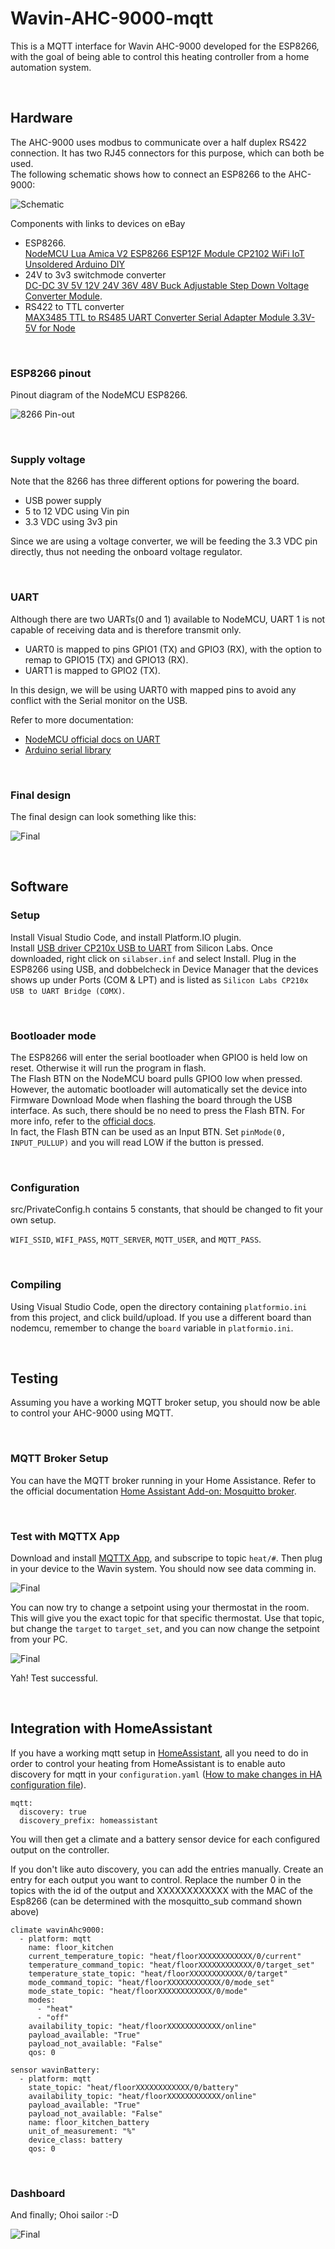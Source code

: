 # Wavin-AHC-9000-mqtt
This is a MQTT interface for Wavin AHC-9000 developed for the ESP8266, with the goal of being able to control this heating controller from a home automation system.

<br>



## Hardware
The AHC-9000 uses modbus to communicate over a half duplex RS422 connection. It has two RJ45 connectors for this purpose, which can both be used. 
<BR>
The following schematic shows how to connect an ESP8266 to the AHC-9000:
<br>

![Schematic](/electronics/schematic.png)

Components with links to devices on eBay
* ESP8266.
  <br> [NodeMCU Lua Amica V2 ESP8266 ESP12F Module CP2102 WiFi IoT Unsoldered Arduino DIY](https://www.ebay.de/itm/143790404692 )
* 24V to 3v3 switchmode converter
  <br> [DC-DC 3V 5V 12V 24V 36V 48V Buck Adjustable Step Down Voltage Converter Module](https://www.ebay.de/itm/272806096268).
* RS422 to TTL converter
  <br> [MAX3485 TTL to RS485 UART Converter Serial Adapter Module 3.3V-5V for Node](https://www.ebay.de/itm/185483701909)

<br>

### ESP8266 pinout
Pinout diagram of the NodeMCU ESP8266.

![8266 Pin-out](/electronics/8266pinout.png)

<br>

### Supply voltage
Note that the 8266 has three different options for powering the board.
- USB power supply
- 5 to 12 VDC using Vin pin
- 3.3 VDC using 3v3 pin

Since we are using a voltage converter, we will be feeding the 3.3 VDC pin directly, thus not needing the onboard voltage regulator.

<br>

### UART
Although there are two UARTs(0 and 1) available to NodeMCU, UART 1 is not capable of receiving data and is therefore transmit only.
- UART0 is mapped to pins GPIO1 (TX) and GPIO3 (RX), with the option to remap to GPIO15 (TX) and GPIO13 (RX). 
- UART1 is mapped to GPIO2 (TX).

In this design, we will be using UART0 with mapped pins to avoid any conflict with the Serial monitor on the USB.

Refer to more documentation:
- [NodeMCU official docs on UART](https://nodemcu.readthedocs.io/en/release/modules/uart/)
- [Arduino serial library](https://github.com/esp8266/Arduino/blob/master/doc/reference.rst#serial)


<br>

### Final design
The final design can look something like this:

![Final](/electronics/20230629_213530-small.jpg)

<br>



## Software

### Setup
Install Visual Studio Code, and install Platform.IO plugin.
<br>
Install [USB driver CP210x USB to UART](https://www.silabs.com/developers/usb-to-uart-bridge-vcp-drivers) from Silicon Labs. Once downloaded, right click on ````silabser.inf```` and select Install. Plug in the ESP8266 using USB, and dobbelcheck in Device Manager that the devices shows up under Ports (COM & LPT) and is listed as ````Silicon Labs CP210x USB to UART Bridge (COMX)````.

<br>

### Bootloader mode
The ESP8266 will enter the serial bootloader when GPIO0 is held low on reset. Otherwise it will run the program in flash. <br>
The Flash BTN on the NodeMCU board pulls GPIO0 low when pressed. However, the automatic bootloader will automatically set the device into Firmware Download Mode when flashing the board through the USB interface. As such, there should be no need to press the Flash BTN. For more info, refer to the [official docs](https://docs.espressif.com/projects/esptool/en/latest/esp8266/advanced-topics/boot-mode-selection.html). <br>
In fact, the Flash BTN can be used as an Input BTN. Set ````pinMode(0, INPUT_PULLUP)```` and you will read LOW if the button is pressed.

<br>

### Configuration
src/PrivateConfig.h contains 5 constants, that should be changed to fit your own setup.

`WIFI_SSID`, `WIFI_PASS`, `MQTT_SERVER`, `MQTT_USER`, and `MQTT_PASS`.

<br>

### Compiling
Using Visual Studio Code, open the directory containing `platformio.ini` from this project, and click build/upload. If you use a different board than nodemcu, remember to change the `board` variable in `platformio.ini`.

<br>



## Testing
Assuming you have a working MQTT broker setup, you should now be able to control your AHC-9000 using MQTT. 

<br>

### MQTT Broker Setup
You can have the MQTT broker running in your Home Assistance. Refer to the official documentation [Home Assistant Add-on: Mosquitto broker](https://github.com/home-assistant/addons/blob/master/mosquitto/DOCS.md).

<br>

### Test with MQTTX App
Download and install [MQTTX App](https://mqttx.app/), and subscripe to topic `heat/#`. Then plug in your device to the Wavin system. You should now see data comming in.

![Final](/doc/Mqtt_GetData.png)

You can now try to change a setpoint using your thermostat in the room. This will give you the exact topic for that specific thermostat. Use that topic, but change the `target` to `target_set`, and you can now change the setpoint from your PC.

![Final](/doc/Mqtt_SetTarget.png)

Yah! Test successful.

<br>



## Integration with HomeAssistant
If you have a working mqtt setup in [HomeAssistant](https://home-assistant.io/), all you need to do in order to control your heating from HomeAssistant is to enable auto discovery for mqtt in your `configuration.yaml` ([How to make changes in HA configuration file](https://www.home-assistant.io/getting-started/configuration/)).

```
mqtt:
  discovery: true
  discovery_prefix: homeassistant
```
You will then get a climate and a battery sensor device for each configured output on the controller.

If you don't like auto discovery, you can add the entries manually. Create an entry for each output you want to control. Replace the number 0 in the topics with the id of the output and XXXXXXXXXXXX with the MAC of the Esp8266 (can be determined with the mosquitto_sub command shown above)
```
climate wavinAhc9000:
  - platform: mqtt
    name: floor_kitchen
    current_temperature_topic: "heat/floorXXXXXXXXXXXX/0/current"
    temperature_command_topic: "heat/floorXXXXXXXXXXXX/0/target_set"
    temperature_state_topic: "heat/floorXXXXXXXXXXXX/0/target"
    mode_command_topic: "heat/floorXXXXXXXXXXXX/0/mode_set"
    mode_state_topic: "heat/floorXXXXXXXXXXXX/0/mode"
    modes:
      - "heat"
      - "off"
    availability_topic: "heat/floorXXXXXXXXXXXX/online"
    payload_available: "True"
    payload_not_available: "False"
    qos: 0

sensor wavinBattery:
  - platform: mqtt
    state_topic: "heat/floorXXXXXXXXXXXX/0/battery"
    availability_topic: "heat/floorXXXXXXXXXXXX/online"
    payload_available: "True"
    payload_not_available: "False"
    name: floor_kitchen_battery
    unit_of_measurement: "%"
    device_class: battery
    qos: 0
```

<br>

### Dashboard
And finally; Ohoi sailor :-D

![Final](/doc/HA_data.png)

